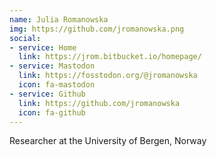 ```yaml
---
name: Julia Romanowska
img: https://github.com/jromanowska.png
social:
- service: Home
  link: https://jrom.bitbucket.io/homepage/
- service: Mastodon
  link: https://fosstodon.org/@jromanowska
  icon: fa-mastodon
- service: Github
  link: https://github.com/jromanowska
  icon: fa-github
---
```


Researcher at the University of Bergen, Norway
